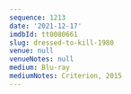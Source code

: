 ```yaml
---
sequence: 1213
date: '2021-12-17'
imdbId: tt0080661
slug: dressed-to-kill-1980
venue: null
venueNotes: null
medium: Blu-ray
mediumNotes: Criterion, 2015
---
```


